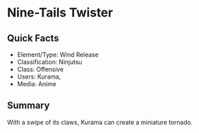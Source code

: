 # Nine-Tails Twister

## Quick Facts
- Element/Type: Wind Release
- Classification: Ninjutsu
- Class: Offensive
- Users: Kurama,
- Media: Anime

## Summary
With a swipe of its claws, Kurama can create a miniature tornado.
